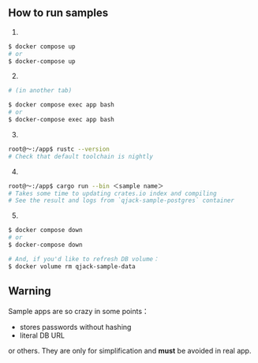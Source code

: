 ## How to run samples
1.
```sh
$ docker compose up
# or
$ docker-compose up
```
2.
```sh
# (in another tab)

$ docker compose exec app bash
# or
$ docker-compose exec app bash
```
3.
```sh
root@〜:/app$ rustc --version
# Check that default toolchain is nightly
```
4.
```sh
root@〜:/app$ cargo run --bin ＜sample name＞
# Takes some time to updating crates.io index and compiling
# See the result and logs from `qjack-sample-postgres` container
```
5.
```sh
$ docker compose down
# or
$ docker-compose down

# And, if you'd like to refresh DB volume：
$ docker volume rm qjack-sample-data
```

## Warning
Sample apps are so crazy in some points：

- stores passwords without hashing
- literal DB URL

or others. They are only for simplification and **must** be avoided in real app.
